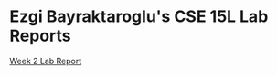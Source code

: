 # Ezgi Bayraktaroglu's CSE 15L Lab Reports



[Week 2 Lab Report](https://ebayraktaroglu.github.io/cse15l-lab-reports/lab-report-1-week-2)
